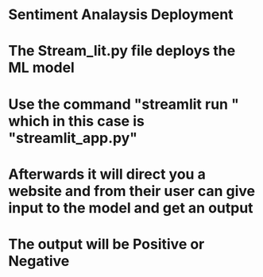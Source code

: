 # Sentiment Analaysis Deployment
# The Stream_lit.py file deploys the ML model
# Use the command "streamlit run <filename>" which in this case is "streamlit_app.py"
# Afterwards it will direct you a website and from their user can give input to the model and get an output
# The output will be Positive or Negative 
